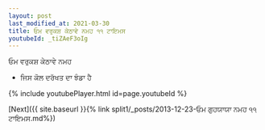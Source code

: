 ```yaml
---
layout: post
last_modified_at: 2021-03-30
title: ਓਮ ਵਰੁਕਸ਼ ਕੇਠਾਵੇ ਨਮਹ ੧੧ ਟਾਇਮਸ
youtubeId: _tiZAeF3oIg
---
```

 
 
 ਓਮ ਵਰੁਕਸ਼ ਕੇਠਾਵੇ ਨਮਹ  
 
 -  ਜਿਸ ਕੋਲ ਦਰੱਖਤ ਦਾ ਝੰਡਾ ਹੈ 
 
  
 
  
 
 
 
 
 
 


{% include youtubePlayer.html id=page.youtubeId %}
 
[Next]({{ site.baseurl }}{% link  split1/_posts/2013-12-23-ਓਮ ਗੁਹਯਾਯਾ ਨਮਹ ੧੧ ਟਾਇਮਸ.md%})
 

